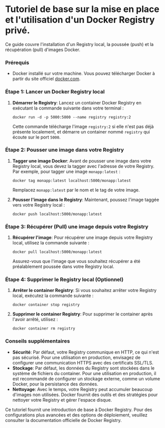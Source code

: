 # Tutoriel de base sur la mise en place et l'utilisation d'un Docker Registry privé. 
Ce guide couvre l'installation d'un Registry local, la poussée (push) et la récupération (pull) d'images Docker.

### Prérequis
- Docker installé sur votre machine. Vous pouvez télécharger Docker à partir du site officiel [docker.com](https://www.docker.com/products/docker-desktop).

### Étape 1: Lancer un Docker Registry local

1. **Démarrer le Registry**: Lancez un container Docker Registry en exécutant la commande suivante dans votre terminal :
   ```
   docker run -d -p 5000:5000 --name registry registry:2
   ```
   Cette commande télécharge l'image `registry:2` si elle n'est pas déjà présente localement, et démarre un container nommé `registry` qui écoute sur le port `5000`.

### Étape 2: Pousser une image dans votre Registry

1. **Tagger une image Docker**: Avant de pousser une image dans votre Registry local, vous devez la tagger avec l'adresse de votre Registry. Par exemple, pour tagger une image `monapp:latest` :
   ```
   docker tag monapp:latest localhost:5000/monapp:latest
   ```
   Remplacez `monapp:latest` par le nom et le tag de votre image.

2. **Pousser l'image dans le Registry**: Maintenant, poussez l'image taggée vers votre Registry local :
   ```
   docker push localhost:5000/monapp:latest
   ```

### Étape 3: Récupérer (Pull) une image depuis votre Registry

1. **Récupérer l'image**: Pour récupérer une image depuis votre Registry local, utilisez la commande suivante :
   ```
   docker pull localhost:5000/monapp:latest
   ```
   Assurez-vous que l'image que vous souhaitez récupérer a été préalablement poussée dans votre Registry local.

### Étape 4: Supprimer le Registry local (Optionnel)

1. **Arrêter le container Registry**: Si vous souhaitez arrêter votre Registry local, exécutez la commande suivante :
   ```
   docker container stop registry
   ```

2. **Supprimer le container Registry**: Pour supprimer le container après l'avoir arrêté, utilisez :
   ```
   docker container rm registry
   ```

### Conseils supplémentaires

- **Sécurité**: Par défaut, votre Registry communique en HTTP, ce qui n'est pas sécurisé. Pour une utilisation en production, envisagez de configurer une communication HTTPS avec des certificats SSL/TLS.
- **Stockage**: Par défaut, les données du Registry sont stockées dans le système de fichiers du container. Pour une utilisation en production, il est recommandé de configurer un stockage externe, comme un volume Docker, pour la persistance des données.
- **Nettoyage**: Avec le temps, votre Registry peut accumuler beaucoup d'images non utilisées. Docker fournit des outils et des stratégies pour nettoyer votre Registry et gérer l'espace disque.

Ce tutoriel fournit une introduction de base à Docker Registry. Pour des configurations plus avancées et des options de déploiement, veuillez consulter la documentation officielle de Docker Registry.
